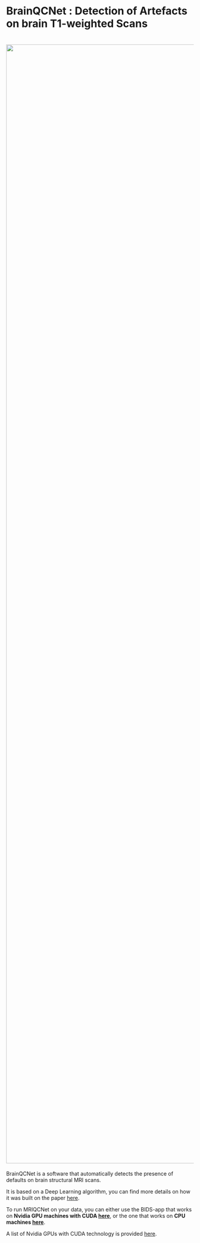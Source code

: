 # BrainQCNet : Detection of Artefacts on brain T1-weighted Scans
# <img src="https://github.com/garciaml/MRIQCNet/blob/master/T1_low_quality_2.jpg" width="3000px">

BrainQCNet is a software that automatically detects the presence of defaults on brain structural MRI scans. 

It is based on a Deep Learning algorithm, you can find more details on how it was built on the paper [here](https://link-to-preprint.com).

To run MRIQCNet on your data, you can either use the BIDS-app that works on **Nvidia GPU machines with CUDA [here](https://github.com/garciaml/MRIQCNet/blob/master/MRIQCNet_GPU/)**, or the one that works on **CPU machines [here](https://github.com/garciaml/MRIQCNet/tree/master/MRIQCNet_CPU)**.

A list of Nvidia GPUs with CUDA technology is provided [here](https://developer.nvidia.com/cuda-gpus).
